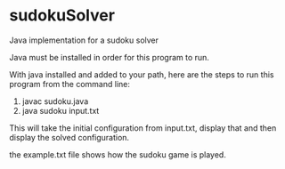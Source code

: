 # sudokuSolver
Java implementation for a sudoku solver

Java must be installed in order for this program to run.

With java installed and added to your path, here are the steps to run this program from the command line:

  1) javac sudoku.java
  2) java sudoku input.txt

This will take the initial configuration from input.txt, display that and then display the solved
configuration.

the example.txt file shows how the sudoku game is played.
